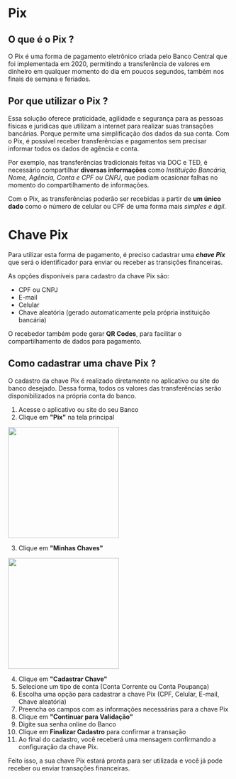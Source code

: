# Pix
## O que é o Pix ?

O Pix é uma forma de pagamento eletrônico criada pelo Banco Central que foi implementada em 2020, permitindo a transferência de valores em dinheiro em qualquer momento do dia em poucos segundos, também nos finais de semana e feriados. 
 
## Por que utilizar o Pix ? 

Essa solução oferece praticidade, agilidade e segurança para as pessoas físicas e jurídicas que utilizam a internet para realizar suas transações bancárias. Porque permite uma simplificação dos dados da sua conta. Com o Pix, é possível receber transferências e pagamentos sem precisar informar todos os dados de agência e conta. 

Por exemplo, nas transferências tradicionais feitas via DOC e TED, é necessário compartilhar **diversas informações** como _Instituição Bancária, Nome, Agência, Conta e CPF ou CNPJ_, que podiam ocasionar falhas no momento do compartilhamento de informações. 

Com o Pix, as transferências poderão ser recebidas a partir de **um único dado** como o número de celular ou CPF de uma forma mais _simples e ágil_.


# Chave Pix 

Para utilizar esta forma de pagamento, é preciso cadastrar uma ***chave Pix*** que será o identificador para enviar ou receber as transições financeiras. 

As opções disponíveis para cadastro da chave Pix são:
* CPF ou CNPJ
* E-mail
* Celular
* Chave aleatória (gerado automaticamente pela própria instituição bancária)

O recebedor também pode gerar **QR Codes**, para facilitar o compartilhamento de dados para pagamento. 

## Como cadastrar uma chave Pix ?

O cadastro da chave Pix é realizado diretamente no aplicativo ou site do banco desejado. Dessa forma, todos os valores das transferências serão disponibilizados na própria conta do banco. 

1. Acesse o aplicativo ou site do seu Banco
2. Clique em **"Pix"** na tela principal

<img src="https://user-images.githubusercontent.com/112604748/191030040-dccafdbf-2678-4065-b689-3330bc5bc74e.png"    width="250px" />

3. Clique em **"Minhas Chaves"**

<img src="https://user-images.githubusercontent.com/112604748/191035392-302226e9-1d25-4c8d-b088-1311874de22c.png"    width="250px" />

4. Clique em **"Cadastrar Chave"**
5. Selecione um tipo de conta (Conta Corrente ou Conta Poupança) 
6. Escolha uma opção para cadastrar a chave Pix (CPF, Celular, E-mail, Chave aleatória) 
7. Preencha os campos com as informações necessárias para a chave Pix
8. Clique em **"Continuar para Validação"**
9. Digite sua senha online do Banco 
10. Clique em **Finalizar Cadastro** para confirmar a transação
11. Ao final do cadastro, você receberá uma mensagem confirmando a configuração da chave Pix.

Feito isso, a sua chave Pix estará pronta para ser utilizada e você já pode receber ou enviar transações financeiras. 
